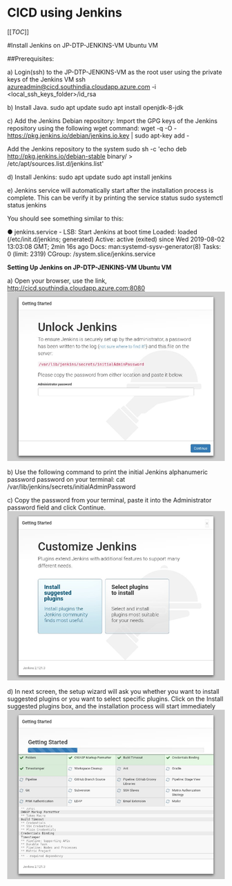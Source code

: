 # CICD using Jenkins

[[_TOC_]]

#Install Jenkins on JP-DTP-JENKINS-VM Ubuntu VM

##Prerequisites:

a) Login(ssh) to the JP-DTP-JENKINS-VM as the root user using the private keys of the Jenkins VM 
   ssh azureadmin@cicd.southindia.cloudapp.azure.com  -i <local_ssh_keys_folder>/id_rsa

b) Install Java.
   sudo apt update
   sudo apt install openjdk-8-jdk

c) Add the Jenkins Debian repository:
   Import the GPG keys of the Jenkins repository using the following wget command:
   wget -q -O - https://pkg.jenkins.io/debian/jenkins.io.key | sudo apt-key add -
   
   Add the Jenkins repository to the system
   sudo sh -c 'echo deb http://pkg.jenkins.io/debian-stable binary/ > /etc/apt/sources.list.d/jenkins.list'   

d) Install Jenkins:
   sudo apt update
   sudo apt install jenkins

e) Jenkins service will automatically start after the installation process is complete. 
   This can be verify it by printing the service status
   sudo systemctl status jenkins
   
   You should see something similar to this:
   
   ● jenkins.service - LSB: Start Jenkins at boot time
   Loaded: loaded (/etc/init.d/jenkins; generated)
   Active: active (exited) since Wed 2019-08-02 13:03:08 GMT; 2min 16s ago
       Docs: man:systemd-sysv-generator(8)
       Tasks: 0 (limit: 2319)
   CGroup: /system.slice/jenkins.service



**Setting Up Jenkins  on JP-DTP-JENKINS-VM Ubuntu VM**

a) Open your browser, use the link, http://cicd.southindia.cloudapp.azure.com:8080
       ![Unlock Jenkins](/attachments/images/unlock-jenkins.png)

b) Use the following command to print the initial Jenkins alphanumeric password password on your terminal:
        cat /var/lib/jenkins/secrets/initialAdminPassword
   
c) Copy the password from your terminal, paste it into the Administrator password field and click Continue.
        ![Customize Jenkins](/attachments/images/customize-jenkins.png)

d) In next screen, the setup wizard will ask you whether you want to install suggested plugins or you want to select specific plugins. 
   Click on the Install suggested plugins box, and the installation process will start immediately
        ![Getting Jenkins Started](/attachments/images/jenkins-getting-started.png)   


   
 
  